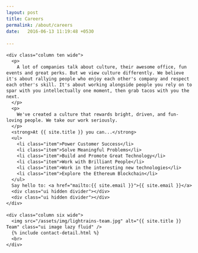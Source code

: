 ```yaml
---
layout: post
title: Careers
permalink: /about/careers
date:   2016-06-13 11:19:48 +0530

---
```


<div class="ui grid stackable">

    <div class="column ten wide">
      <p>
        A lot of companies talk about culture, their awesome office, fun events and great perks. But we view culture differently. We believe it's about rallying people who enjoy each other's company and respect each other's skill. It's about working alongside people you rely on to spar with you intellectually one moment, then grab tacos with you the next.
      </p>
      <p>
        We've created a culture that rewards bright, driven, and fun-loving people. We take our work seriously.
      </p>
      <strong>At {{ site.title }} you can...</strong>
      <ul>
        <li class="item">Power Customer Success</li>
        <li class="item">Solve Meaningful Problems</li>
        <li class="item">Build and Promote Great Technology</li>
        <li class="item">Work with Brilliant People</li>
        <li class="item">Work in the interesting new technologies</li>
        <li class="item">Explore the Ethereum Blockchain</li>
      </ul>
      Say hello to: <a href="mailto:{{ site.email }}">{{ site.email }}</a>
      <div class="ui hidden divider"></div>
      <div class="ui hidden divider"></div>
    </div>

    <div class="column six wide">
      <img src="/assets/img/lightrains-team.jpg" alt="{{ site.title }} Team" class="ui image lazy fluid" />
      {% include contact-detail.html %}
      <br>
    </div>

  </div>
